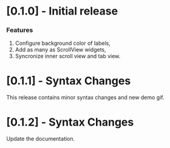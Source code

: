 # [0.1.0] - Initial release

### Features
1. Configure background color of labels,
2. Add as many as ScrollView widgets,
3. Syncronize inner scroll view and tab view.


# [0.1.1] - Syntax Changes

This release contains minor syntax changes and new demo gif.

# [0.1.2] - Syntax Changes

Update the documentation.

